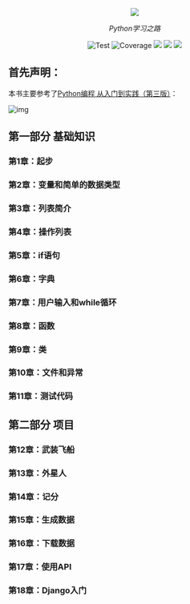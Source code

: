 <p align="center">
  <a href="https://github.com/hxd77/Python"><img src="https://cdn.jsdelivr.net/gh/hxd77/BlogImage/Blog/20250907171700608.png"></a>
</p>
<p align="center">
    <em>Python学习之路</em>
</p>


<p align="center">
    <img src="https://img.shields.io/badge/python-3670A0?style=for-the-badge&logo=python&logoColor=ffdd54" alt="Test">
<img src="https://img.shields.io/badge/pycharm-143?style=for-the-badge&logo=pycharm&logoColor=black&color=black&labelColor=green" alt="Coverage">
    <img src="https://img.shields.io/badge/Matplotlib-%23ffffff.svg?style=for-the-badge&logo=Matplotlib&logoColor=black"> 
	<img src="https://img.shields.io/badge/Plotly-%233F4F75.svg?style=for-the-badge&logo=plotly&logoColor=white">
    <img src="https://img.shields.io/badge/django-%23092E20.svg?style=for-the-badge&logo=django&logoColor=white">
</p>


## 首先声明：

本书主要参考了[Python编程 从入门到实践（第三版）](https://baike.baidu.com/item/Python%E7%BC%96%E7%A8%8B%E4%BB%8E%E5%85%A5%E9%97%A8%E5%88%B0%E5%AE%9E%E8%B7%B5%E7%AC%AC3%E7%89%88/63048094)：

![img](https://cdn.jsdelivr.net/gh/hxd77/BlogImage/Blog/20250705225828877.png)



## 第一部分 基础知识

### 第1章：起步

### 第2章：变量和简单的数据类型
### 第3章：列表简介

### 第4章：操作列表

### 第5章：if语句

### 第6章：字典

### 第7章：用户输入和while循环

### 第8章：函数

### 第9章：类

### 第10章：文件和异常

### 第11章：测试代码



## 第二部分 项目

### 第12章：武装飞船

### 第13章：外星人

### 第14章：记分

### 第15章：生成数据

### 第16章：下载数据

### 第17章：使用API

### 第18章：Django入门

